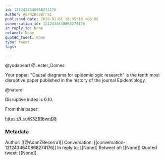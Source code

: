 ```yaml
---
id: 1212434640868274176
author: AdanZBecerra1
published_date: 2020-01-01 18:05:18 +00:00
conversation_id: 1212434640868274176
in_reply_to: None
retweet: None
quoted_tweet: None
type: tweet
tags:

---
```


@yudapearl @Lester_Domes 

Your paper: "Causal diagrams for epidemiologic research" is the tenth most disruptive paper published in the history of the journal Epidemiology.

@nature

Disruptive index is 0.10.

From this paper:

https://t.co/K3ZfR6wnD8

### Metadata

Author: [[@AdanZBecerra1]]
Conversation: [[conversation-1212434640868274176]]
In reply to: [[None]]
Retweet of: [[None]]
Quoted tweet: [[None]]
